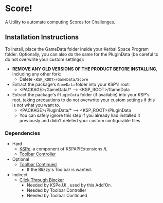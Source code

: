 # Score!

A Utility to automate computing Scores for Challenges.


## Installation Instructions

To install, place the GameData folder inside your Kerbal Space Program folder. Optionally, you can also do the same for the PluginData (be careful to do not overwrite your custom settings):

* **REMOVE ANY OLD VERSIONS OF THE PRODUCT BEFORE INSTALLING**, including any other fork:
	+ Delete `<KSP_ROOT>/GameData/Score`
* Extract the package's `GameData` folder into your KSP's root:
	+ \<PACKAGE>/GameData/* --> \<KSP_ROOT>/GameData
* Extract the package's `PluginData` folder (if available) into your KSP's root, taking precautions to do not overwrite your custom settings if this is not what you want to.
	+ \<PACKAGE>/PluginData/* --> \<KSP_ROOT>/PluginData
	+ You can safely ignore this step if you already had installed it previously and didn't deleted your custom configurable files.


### Dependencies

* Hard
	+ [KSPe](https://github.com/net-lisias-ksp/KSPAPIExtensions), a component of KSPAPIExtensions /L
	+ [Toolbar Controller](https://forum.kerbalspaceprogram.com/index.php?/topic/169509-18x-toolbar-controller-for-modders/)
* Optional
	+ [Toolbar Continued](https://forum.kerbalspaceprogram.com/index.php?/topic/161857-18x-toolbar-continued-common-api-for-draggableresizable-buttons-toolbar/)
		- If the Blizzy's Toolbar is wanted.
* Indirect
	+ [Click Through Blocker](https://forum.kerbalspaceprogram.com/index.php?/topic/170747-151-click-through-blocker/)
		- Needed by KSPe.UI , used by this Add'On.
		- Needed by Toolbar Controller
		- Needed by Toolbar Continued
